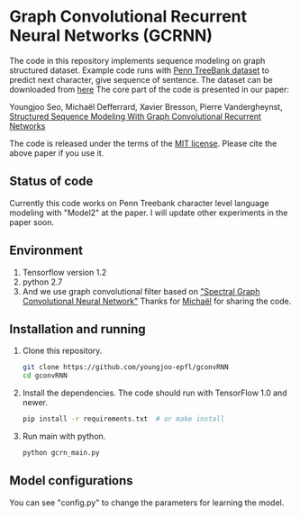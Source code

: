 # Graph Convolutional Recurrent Neural Networks (GCRNN)

The code in this repository implements sequence modeling on graph structured dataset.
Example code runs with [Penn TreeBank dataset](http://aclweb.org/anthology/J93-2004) to predict next character, give sequence of sentence. The dataset can be downloaded from [here](https://github.com/carpedm20/RCMN/tree/master/data/ptb)
The core part of the code is presented in our paper:

Youngjoo Seo, Michaël Defferrard, Xavier Bresson, Pierre Vandergheynst, [Structured Sequence Modeling With Graph Convolutional Recurrent Networks](https://arxiv.org/pdf/1612.07659.pdf)

The code is released under the terms of the [MIT license](LICENSE.txt). Please
cite the above paper if you use it.

## Status of code
Currently this code works on Penn Treebank character level language modeling with "Model2" at the paper.
I will update other experiments in the paper soon.

## Environment
1. Tensorflow version 1.2
2. python 2.7
3. And we use graph convolutional filter based on ["Spectral Graph Convolutional Neural Network"](https://github.com/mdeff/cnn_graph) Thanks for [Michaël](https://github.com/mdeff) for sharing the code.

## Installation and running

1. Clone this repository.
   ```sh
   git clone https://github.com/youngjoo-epfl/gconvRNN
   cd gconvRNN
   ```

2. Install the dependencies. The code should run with TensorFlow 1.0 and newer.
   ```sh
   pip install -r requirements.txt  # or make install
   ```

3. Run main with python.
   ```sh
   python gcrn_main.py
   ```


## Model configurations
You can see "config.py" to change the parameters for learning the model.
